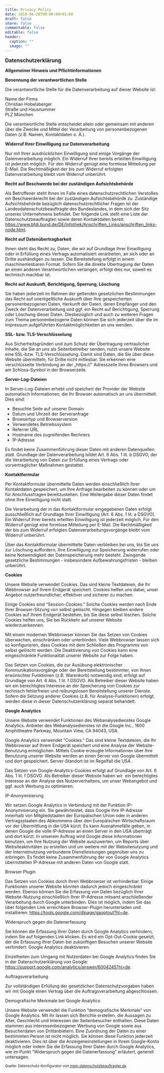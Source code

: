 ```yaml
---
title: Privacy Policy
date: 2018-06-28T00:00:00+01:00
draft: false
share: false
commentable: false
editable: false
header:
  caption: ""
  image: ""
---
```

<p><strong><big>Datenschutzerklärung</big></strong></p>
<p><strong>Allgemeiner Hinweis und Pflichtinformationen</strong></p>
<p><strong>Benennung der verantwortlichen Stelle</strong></p>
<p>Die verantwortliche Stelle für die Datenverarbeitung auf dieser Website ist:</p>
<p><span id="s3-t-firma">Name der Firma</span><br><span id="s3-t-ansprechpartner">Christian Hobelsberger</span><br><span id="s3-t-strasse">Straße und Hausnummer</span><br><span id="s3-t-plz">PLZ</span> <span id="s3-t-ort">München</span></p><p></p>
<p>Die verantwortliche Stelle entscheidet allein oder gemeinsam mit anderen über die Zwecke und Mittel der Verarbeitung von personenbezogenen Daten (z.B. Namen, Kontaktdaten o. Ä.).</p>

<p><strong>Widerruf Ihrer Einwilligung zur Datenverarbeitung</strong></p>
<p>Nur mit Ihrer ausdrücklichen Einwilligung sind einige Vorgänge der Datenverarbeitung möglich. Ein Widerruf Ihrer bereits erteilten Einwilligung ist jederzeit möglich. Für den Widerruf genügt eine formlose Mitteilung per E-Mail. Die Rechtmäßigkeit der bis zum Widerruf erfolgten Datenverarbeitung bleibt vom Widerruf unberührt.</p>

<p><strong>Recht auf Beschwerde bei der zuständigen Aufsichtsbehörde</strong></p>
<p>Als Betroffener steht Ihnen im Falle eines datenschutzrechtlichen Verstoßes ein Beschwerderecht bei der zuständigen Aufsichtsbehörde zu. Zuständige Aufsichtsbehörde bezüglich datenschutzrechtlicher Fragen ist der Landesdatenschutzbeauftragte des Bundeslandes, in dem sich der Sitz unseres Unternehmens befindet. Der folgende Link stellt eine Liste der Datenschutzbeauftragten sowie deren Kontaktdaten bereit: <a href="https://www.bfdi.bund.de/DE/Infothek/Anschriften_Links/anschriften_links-node.html" target="_blank">https://www.bfdi.bund.de/DE/Infothek/Anschriften_Links/anschriften_links-node.html</a>.</p>

<p><strong>Recht auf Datenübertragbarkeit</strong></p>
<p>Ihnen steht das Recht zu, Daten, die wir auf Grundlage Ihrer Einwilligung oder in Erfüllung eines Vertrags automatisiert verarbeiten, an sich oder an Dritte aushändigen zu lassen. Die Bereitstellung erfolgt in einem maschinenlesbaren Format. Sofern Sie die direkte Übertragung der Daten an einen anderen Verantwortlichen verlangen, erfolgt dies nur, soweit es technisch machbar ist.</p>

<p><strong>Recht auf Auskunft, Berichtigung, Sperrung, Löschung</strong></p>
<p>Sie haben jederzeit im Rahmen der geltenden gesetzlichen Bestimmungen das Recht auf unentgeltliche Auskunft über Ihre gespeicherten personenbezogenen Daten, Herkunft der Daten, deren Empfänger und den Zweck der Datenverarbeitung und ggf. ein Recht auf Berichtigung, Sperrung oder Löschung dieser Daten. Diesbezüglich und auch zu weiteren Fragen zum Thema personenbezogene Daten können Sie sich jederzeit über die im Impressum aufgeführten Kontaktmöglichkeiten an uns wenden.</p>

<p><strong>SSL- bzw. TLS-Verschlüsselung</strong></p>
<p>Aus Sicherheitsgründen und zum Schutz der Übertragung vertraulicher Inhalte, die Sie an uns als Seitenbetreiber senden, nutzt unsere Website eine SSL-bzw. TLS-Verschlüsselung. Damit sind Daten, die Sie über diese Website übermitteln, für Dritte nicht mitlesbar. Sie erkennen eine verschlüsselte Verbindung an der „https://“ Adresszeile Ihres Browsers und am Schloss-Symbol in der Browserzeile.</p>

<p><strong>Server-Log-Dateien</strong></p>
<p>In Server-Log-Dateien erhebt und speichert der Provider der Website automatisch Informationen, die Ihr Browser automatisch an uns übermittelt. Dies sind:</p>
<ul>
    <li>Besuchte Seite auf unserer Domain</li>
    <li>Datum und Uhrzeit der Serveranfrage</li>
    <li>Browsertyp und Browserversion</li>
    <li>Verwendetes Betriebssystem</li>
    <li>Referrer URL</li>
    <li>Hostname des zugreifenden Rechners</li>
    <li>IP-Adresse</li>
</ul>
<p>Es findet keine Zusammenführung dieser Daten mit anderen Datenquellen statt. Grundlage der Datenverarbeitung bildet Art. 6 Abs. 1 lit. b DSGVO, der die Verarbeitung von Daten zur Erfüllung eines Vertrags oder vorvertraglicher Maßnahmen gestattet.</p>
            
<p><strong>Kontaktformular</strong></p>
<p>Per Kontaktformular übermittelte Daten werden einschließlich Ihrer Kontaktdaten gespeichert, um Ihre Anfrage bearbeiten zu können oder um für Anschlussfragen bereitzustehen. Eine Weitergabe dieser Daten findet ohne Ihre Einwilligung nicht statt.</p>
<p>Die Verarbeitung der in das Kontaktformular eingegebenen Daten erfolgt ausschließlich auf Grundlage Ihrer Einwilligung (Art. 6 Abs. 1 lit. a DSGVO). Ein Widerruf Ihrer bereits erteilten Einwilligung ist jederzeit möglich. Für den Widerruf genügt eine formlose Mitteilung per E-Mail. Die Rechtmäßigkeit der bis zum Widerruf erfolgten Datenverarbeitungsvorgänge bleibt vom Widerruf unberührt.</p>
<p>Über das Kontaktformular übermittelte Daten verbleiben bei uns, bis Sie uns zur Löschung auffordern, Ihre Einwilligung zur Speicherung widerrufen oder keine Notwendigkeit der Datenspeicherung mehr besteht. Zwingende gesetzliche Bestimmungen - insbesondere Aufbewahrungsfristen - bleiben unberührt.</p>
            
<p><strong>Cookies</strong></p>
<p>Unsere Website verwendet Cookies. Das sind kleine Textdateien, die Ihr Webbrowser auf Ihrem Endgerät speichert. Cookies helfen uns dabei, unser Angebot nutzerfreundlicher, effektiver und sicherer zu machen. </p>
<p>Einige Cookies sind “Session-Cookies.” Solche Cookies werden nach Ende Ihrer Browser-Sitzung von selbst gelöscht. Hingegen bleiben andere Cookies auf Ihrem Endgerät bestehen, bis Sie diese selbst löschen. Solche Cookies helfen uns, Sie bei Rückkehr auf
	unserer Website wiederzuerkennen.</p>
<p>Mit einem modernen Webbrowser können Sie das Setzen von Cookies überwachen, einschränken oder unterbinden. Viele Webbrowser lassen sich so konfigurieren, dass Cookies mit dem Schließen des Programms von selbst gelöscht werden. Die Deaktivierung von Cookies
	kann eine eingeschränkte Funktionalität unserer Website zur Folge haben.</p>
<p>Das Setzen von Cookies, die zur Ausübung elektronischer Kommunikationsvorgänge oder der Bereitstellung bestimmter, von Ihnen erwünschter Funktionen (z.B. Warenkorb) notwendig sind, erfolgt auf Grundlage von Art. 6 Abs. 1 lit. f DSGVO. Als Betreiber dieser
	Website haben wir ein berechtigtes Interesse an der Speicherung von Cookies zur technisch fehlerfreien und reibungslosen Bereitstellung unserer Dienste. Sofern die Setzung anderer Cookies (z.B. für Analyse-Funktionen) erfolgt, werden diese in dieser
	Datenschutzerklärung separat behandelt.</p>
            
<p><strong>Google Analytics</strong></p>
<p>Unsere Website verwendet Funktionen des Webanalysedienstes Google Analytics. Anbieter des Webanalysedienstes ist die Google Inc., 1600 Amphitheatre Parkway, Mountain View, CA 94043, USA.</p>
<p>Google Analytics verwendet "Cookies." Das sind kleine Textdateien, die Ihr Webbrowser auf Ihrem Endgerät speichert und eine Analyse der Website-Benutzung ermöglichen. Mittels Cookie erzeugte Informationen über Ihre Benutzung unserer Website
	werden an einen Server von Google übermittelt und dort gespeichert. Server-Standort ist im Regelfall die USA.</p>
<p>Das Setzen von Google-Analytics-Cookies erfolgt auf Grundlage von Art. 6 Abs. 1 lit. f DSGVO. Als Betreiber dieser Website haben wir  ein berechtigtes Interesse an der Analyse des Nutzerverhaltens, um unser Webangebot und ggf. auch Werbung zu optimieren.</p>
<p>IP-Anonymisierung</p>
<p>Wir setzen Google Analytics in Verbindung mit der Funktion IP-Anonymisierung ein. Sie gewährleistet, dass Google Ihre IP-Adresse innerhalb von Mitgliedstaaten der Europäischen Union oder in anderen Vertragsstaaten des Abkommens über den Europäischen Wirtschaftsraum
	vor der Übermittlung in die USA kürzt. Es kann Ausnahmefälle geben, in denen Google die volle IP-Adresse an einen Server in den USA überträgt und dort kürzt. In unserem Auftrag wird Google diese Informationen benutzen, um Ihre Nutzung der Website
	auszuwerten, um Reports über Websiteaktivitäten zu erstellen und um weitere mit der Websitenutzung und der Internetnutzung verbundene Dienstleistungen gegenüber uns zu erbringen. Es findet keine Zusammenführung der von Google Analytics übermittelten
	IP-Adresse mit anderen Daten von Google statt.</p>
<p>Browser Plugin</p>
<p>Das Setzen von Cookies durch Ihren Webbrowser ist verhinderbar. Einige Funktionen unserer Website könnten dadurch jedoch eingeschränkt werden. Ebenso können Sie die Erfassung von Daten bezüglich Ihrer Website-Nutzung einschließlich Ihrer IP-Adresse mitsamt
	anschließender Verarbeitung durch Google unterbinden. Dies ist möglich, indem Sie das über folgenden Link erreichbare Browser-Plugin herunterladen und installieren: <a href="https://tools.google.com/dlpage/gaoptout?hl=de">https://tools.google.com/dlpage/gaoptout?hl=de</a>.</p>
<p>Widerspruch gegen die Datenerfassung</p>
<p>Sie können die Erfassung Ihrer Daten durch Google Analytics verhindern, indem Sie auf folgenden Link klicken. Es wird ein Opt-Out-Cookie gesetzt, der die Erfassung Ihrer Daten bei zukünftigen Besuchen unserer Website verhindert: Google Analytics deaktivieren.</p>
<p>Einzelheiten zum Umgang mit Nutzerdaten bei Google Analytics finden Sie in der Datenschutzerklärung von Google: <a href="https://support.google.com/analytics/answer/6004245?hl=de">https://support.google.com/analytics/answer/6004245?hl=de</a>.</p>
<p>Auftragsverarbeitung</p>
<p>Zur vollständigen Erfüllung der gesetzlichen Datenschutzvorgaben haben wir mit Google einen Vertrag über die Auftragsverarbeitung abgeschlossen.</p>
<p>Demografische Merkmale bei Google Analytics</p>
<p>Unsere Website verwendet die Funktion “demografische Merkmale” von Google Analytics. Mit ihr lassen sich Berichte erstellen, die Aussagen zu Alter, Geschlecht und Interessen der Seitenbesucher enthalten. Diese Daten stammen aus interessenbezogener Werbung
	von Google sowie aus Besucherdaten von Drittanbietern. Eine Zuordnung der Daten zu einer bestimmten Person ist nicht möglich. Sie können diese Funktion jederzeit deaktivieren. Dies ist über die Anzeigeneinstellungen in Ihrem Google-Konto möglich oder
	indem Sie die Erfassung Ihrer Daten durch Google Analytics, wie im Punkt “Widerspruch gegen die Datenerfassung” erläutert, generell untersagen.</p>
            <p><small>Quelle: Datenschutz-Konfigurator von <a href="http://www.mein-datenschutzbeauftragter.de" target="_blank">mein-datenschutzbeauftragter.de</a></small></p>